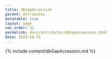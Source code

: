 ```yaml
---
title: dbGapAccession
parent: Attributes
datatable: true
layout: page
nav_order: 31
permalink: docs/attributes/dbGapAccession.html
date: 2025-10-31
---
```

{% include content/dbGapAccession.md %}
